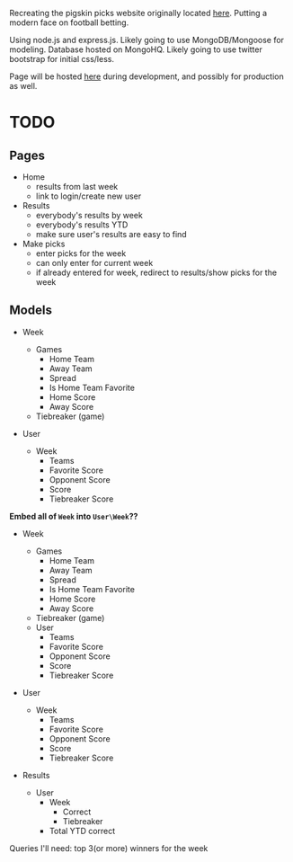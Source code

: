 Recreating the pigskin picks website originally located [here][southslope_url]. Putting a modern face on football betting.

Using node.js and express.js.
Likely going to use MongoDB/Mongoose for modeling. Database hosted on MongoHQ.
Likely going to use twitter bootstrap for initial css/less.


Page will be hosted [here][heroku_url] during development, and possibly for production as well.

# TODO

Pages
-----

* Home
  * results from last week
  * link to login/create new user
* Results
  * everybody's results by week
  * everybody's results YTD
  * make sure user's results are easy to find
* Make picks
  * enter picks for the week
  * can only enter for current week
  * if already entered for week, redirect to results/show picks for the week


Models
------

* Week
  * Games
     * Home Team
     * Away Team
     * Spread
     * Is Home Team Favorite
     * Home Score
     * Away Score
  * Tiebreaker (game)

* User
  * Week
    * Teams
    * Favorite Score
    * Opponent Score
    * Score
    * Tiebreaker Score

**Embed all of `Week` into `User\Week`??**

* Week
  * Games
     * Home Team
     * Away Team
     * Spread
     * Is Home Team Favorite
     * Home Score
     * Away Score
  * Tiebreaker (game)
  * User
    * Teams
    * Favorite Score
    * Opponent Score
    * Score
    * Tiebreaker Score

* User
  * Week
    * Teams
    * Favorite Score
    * Opponent Score
    * Score
    * Tiebreaker Score



* Results
  * User
    * Week
      * Correct
      * Tiebreaker
    * Total YTD correct

Queries I'll need:
    top 3(or more) winners for the week




[southslope_url]: http://www.southslope.net/~mattbenge/pigskin/  "Original Pick Site"
[heroku_url]: http://pigskinpicks.herokuapp.com